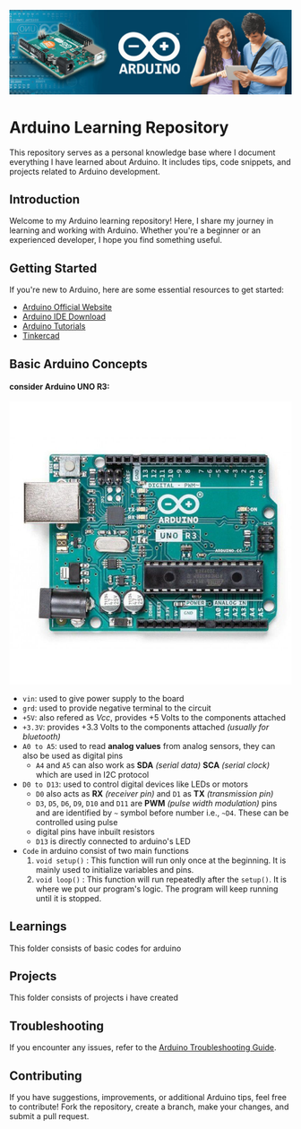 ![arduino_banner](https://github.com/TarushGupta23/storage/blob/main/unoBanner.jpg)
# Arduino Learning Repository

This repository serves as a personal knowledge base where I document everything I have learned about Arduino. It includes tips, code snippets, and projects related to Arduino development.

## Introduction

Welcome to my Arduino learning repository! Here, I share my journey in learning and working with Arduino. Whether you're a beginner or an experienced developer, I hope you find something useful.

## Getting Started

If you're new to Arduino, here are some essential resources to get started:

- [Arduino Official Website](https://www.arduino.cc/)
- [Arduino IDE Download](https://www.arduino.cc/en/software)
- [Arduino Tutorials](https://www.arduino.cc/en/Tutorial/BuiltInExamples)
- [Tinkercad](https://www.tinkercad.com)

## Basic Arduino Concepts

#### consider Arduino UNO R3: 
![uno_r3](https://github.com/TarushGupta23/storage/blob/main/unoImg.jpg)
 - `vin`: used to give power supply to the board
 - `grd`: used to provide negative terminal to the circuit
 - `+5V`: also refered as _Vcc_, provides +5 Volts to the components attached
 - `+3.3V`: provides +3.3 Volts to the components attached _(usually for bluetooth)_
 - `A0 to A5`: used to read __analog values__ from analog sensors, they can also be used as digital pins
   - `A4` and `A5` can also work as __SDA__ _(serial data)_ __SCA__ _(serial clock)_ which are used in I2C protocol
 - `D0 to D13`: used to control digital devices like LEDs or motors
   - `D0` also acts as __RX__ _(receiver pin)_ and `D1` as __TX__ _(transmission pin)_
   - `D3`, `D5`, `D6`, `D9`, `D10` and `D11` are __PWM__ _(pulse width modulation)_ pins and are identified by `~` symbol before number i.e., `~D4`. These can be controlled using pulse
   - digital pins have inbuilt resistors
   - `D13` is directly connected to arduino's LED
 - `Code` in arduino consist of two main functions
   1. `void setup()` : This function will run only once at the beginning. It is mainly used to initialize variables and pins.
   2. `void loop()` : This function will run repeatedly after the `setup()`. It is where we put our program's logic. The program will keep running until it is stopped.

## Learnings 
This folder consists of basic codes for arduino

## Projects
This folder consists of projects i have created

## Troubleshooting

If you encounter any issues, refer to the [Arduino Troubleshooting Guide](https://www.arduino.cc/en/Guide/Troubleshooting).

## Contributing

If you have suggestions, improvements, or additional Arduino tips, feel free to contribute! Fork the repository, create a branch, make your changes, and submit a pull request.
